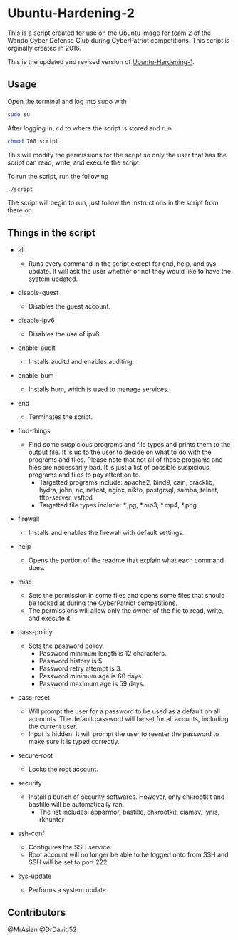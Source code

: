 # Ubuntu-Hardening-2

This is a script created for use on the Ubuntu image for team 2 of the Wando Cyber Defense Club during CyberPatriot competitions. This script is orginally created in 2016.

This is the updated and revised version of [Ubuntu-Hardening-1](https://github.com/MrAsian/Ubuntu-Hardening-1).

Usage
-----

Open the terminal and log into sudo with

```bash
sudo su
```

After logging in, cd to where the script is stored and run

```bash
chmod 700 script
```

This will modify the permissions for the script so only the user that has the script can read, write, and execute the script.

To run the script, run the following

```bash
./script
```

The script will begin to run, just follow the instructions in the script from there on.

Things in the script
--------------------

- all
  - Runs every command in the script except for end, help, and sys-update. It will ask the user whether or not they would like to have the system updated.

- disable-guest
  - Disables the guest account.

- disable-ipv6
  - Disables the use of ipv6.

- enable-audit
  - Installs auditd and enables auditing.

- enable-bum
  - Installs bum, which is used to manage services.

- end
  - Terminates the script.

- find-things
  - Find some suspicious programs and file types and prints them to the output file. It is up to the user to decide on what to do with the programs and files. Please note that not all of these programs and files are necessarily bad. It is just a list of possible suspicious programs and files to pay attention to.
    - Targetted programs include:
        apache2, bind9, cain, cracklib, hydra, john, nc, netcat, nginx, nikto, postgrsql, samba, telnet, tftp-server, vsftpd
    - Targetted file types include:
       *.jpg, *.mp3, *.mp4, *.png

- firewall
  - Installs and enables the firewall with default settings.

- help
  - Opens the portion of the readme that explain what each command does.

- misc
  - Sets the permission in some files and opens some files that should be looked at during the CyberPatriot competitions.
  - The permissions will allow only the owner of the file to read, write, and execute it.

- pass-policy
  - Sets the password policy.
    - Password minimum length is 12 characters.
    - Password history is 5.
    - Password retry attempt is 3.
    - Password minimum age is 60 days.
    - Password maximum age is 59 days.

- pass-reset
  - Will prompt the user for a password to be used as a default on all accounts. The default password will be set for all acounts, including the current user.
  - Input is hidden. It will prompt the user to reenter the password to make sure it is typed correctly.

- secure-root
  - Locks the root account.

- security
  - Install a bunch of security softwares. However, only chkrootkit and bastille will be automatically ran.
    - The list includes:
        apparmor, bastille, chkrootkit, clamav, lynis, rkhunter

- ssh-conf
  - Configures the SSH service.
  - Root account will no longer be able to be logged onto from SSH and SSH will be set to port 222.

- sys-update
  - Performs a system update.

Contributors
------------
@MrAsian @DrDavid52
